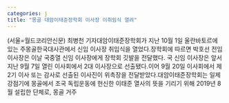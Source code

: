 ```yaml
---
categories: j
title: "몽골 대암이태준장학회 이사장 이취임식 열려"
---
```

(서울=월드코리안신문) 최병천 기자대암이태준장학회가 지난 10월 1일 울란바토르에 있는 주몽골한국대사관에서 신임 이사장 취임식을 열었다.장학회에 따르면 박호선 전임 이사장은 이날 국중열 신임 이사장에게 장학회 깃발을 전달했다. 국 신임 이사장은 앞서 지난 9월 7일 열린 이사회에서 2대 이사장으로 선출됐다.이어 9월 20일 이사회에서 제2기 이사 또는 감사로 선출된 이사진이 위촉장을 전달받았다.대암이태준장학회는 일제 강점기에 몽골에서 조국 독립운동에 헌신한 이태준 열사의 뜻을 기리기 위해 2019년 8월 설립한 단체로, 몽골 거주